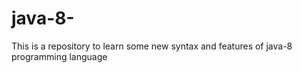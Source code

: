 # java-8-
This is a repository to learn some new syntax and features of java-8 programming language
